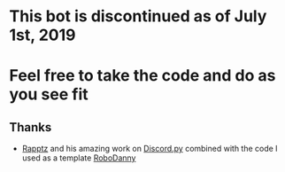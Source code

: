 # This bot is discontinued as of July 1st, 2019
# Feel free to take the code and do as you see fit


## Thanks
- [Rapptz](https://github.com/Rapptz) and his amazing work on [Discord.py](https://github.com/Rapptz/discord.py) combined with the code I used as a template [RoboDanny](https://github.com/Rapptz/RoboDanny)
